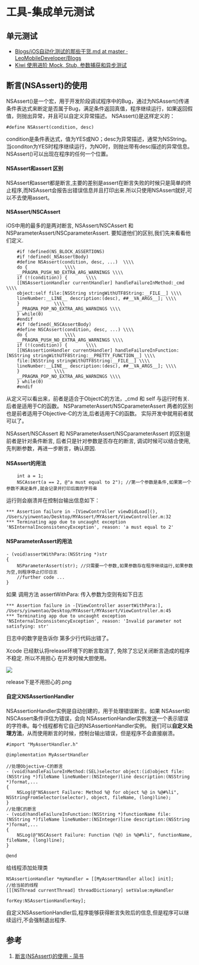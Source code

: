 # 工具-集成单元测试

## 单元测试

* [Blogs/iOS自动化测试的那些干货.md at master · LeoMobileDeveloper/Blogs](https://github.com/LeoMobileDeveloper/Blogs/blob/master/iOS/iOS%E8%87%AA%E5%8A%A8%E5%8C%96%E6%B5%8B%E8%AF%95%E7%9A%84%E9%82%A3%E4%BA%9B%E5%B9%B2%E8%B4%A7.md)
* [Kiwi 使用进阶 Mock, Stub, 参数捕获和异步测试](https://onevcat.com/2014/05/kiwi-mock-stub-test/)


## 断言(NSAssert)的使用


NSAssert()是一个宏，用于开发阶段调试程序中的Bug，通过为NSAssert()传递条件表达式来断定是否属于Bug，满足条件返回真值，程序继续运行，如果返回假值，则抛出异常，并且可以自定义异常描述。
NSAssert()是这样定义的：

```objc
#define NSAssert(condition, desc)
```

condition是条件表达式，值为YES或NO；desc为异常描述，通常为NSString。当conditon为YES时程序继续运行，为NO时，则抛出带有desc描述的异常信息。NSAssert()可以出现在程序的任何一个位置。

#### NSAssert和assert 区别

NSAssert和assert都是断言,主要的差别是assert在断言失败的时候只是简单的终止程序,而NSAssert会报告出错误信息并且打印出来.所以只使用NSAssert就好,可以不去使用assert。

#### NSAssert/NSCAssert

iOS中用的最多的是两对断言, NSAssert/NSCAssert 和 NSParameterAssert/NSCparameterAssert. 要知道他们的区别,我们先来看看他们定义.

```objc
    #if !defined(NS_BLOCK_ASSERTIONS)
    #if !defined(_NSAssertBody)
    #define NSAssert(condition, desc, ...)  \\\\
    do {              \\\\
    __PRAGMA_PUSH_NO_EXTRA_ARG_WARNINGS \\\\
    if (!(condition)) {       \\\\
    [[NSAssertionHandler currentHandler] handleFailureInMethod:_cmd \\\\
    object:self file:[NSString stringWithUTF8String:__FILE__] \\\\
    lineNumber:__LINE__ description:(desc), ##__VA_ARGS__]; \\\\
    }             \\\\
    __PRAGMA_POP_NO_EXTRA_ARG_WARNINGS \\\\
    } while(0)
    #endif
    #if !defined(_NSCAssertBody)
    #define NSCAssert(condition, desc, ...) \\\\
    do {              \\\\
    __PRAGMA_PUSH_NO_EXTRA_ARG_WARNINGS \\\\
    if (!(condition)) {       \\\\
    [[NSAssertionHandler currentHandler] handleFailureInFunction:[NSString stringWithUTF8String:__PRETTY_FUNCTION__] \\\\
    file:[NSString stringWithUTF8String:__FILE__] \\\\
    lineNumber:__LINE__ description:(desc), ##__VA_ARGS__]; \\\\
    }             \\\\
    __PRAGMA_POP_NO_EXTRA_ARG_WARNINGS \\\\
    } while(0)
    #endif

```

从定义可以看出来，前者是适合于ObjectC的方法，_cmd 和 self 与运行时有关. 后者是适用于C的函数。
NSParameterAssert/NSCparameterAssert 两者的区别也是前者适用于Objective-C的方法,后者适用于C的函数。
实际开发中就用前者就可以了。

NSAssert/NSCAssert 和 NSParameterAssert/NSCparameterAssert 的区别是前者是针对条件断言, 后者只是针对参数是否存在的断言, 调试时候可以结合使用,先判断参数，再进一步断言，确认原因.

#### NSAssert的用法

```objc
    int a = 1;
    NSCAssert(a == 2, @"a must equal to 2"); //第一个参数是条件,如果第一个参数不满足条件,就会记录并打印后面的字符串
```

运行则会崩溃并在控制台输出信息如下：

```objc
*** Assertion failure in -[ViewController viewDidLoad](), /Users/yinwentao/Desktop/MYAssert/MYAssert/ViewController.m:32
*** Terminating app due to uncaught exception 'NSInternalInconsistencyException', reason: 'a must equal to 2'

```

#### NSParameterAssert的用法

```objc
- (void)assertWithPara:(NSString *)str
{
    NSParameterAssert(str); //只需要一个参数,如果参数存在程序继续运行,如果参数为空,则程序停止打印日志
    //further code ...
}

```

如果 调用方法 assertWithPara: 传入参数为空则有如下日志

```objc
*** Assertion failure in -[ViewController assertWithPara:], /Users/yinwentao/Desktop/MYAssert/MYAssert/ViewController.m:45
*** Terminating app due to uncaught exception 'NSInternalInconsistencyException', reason: 'Invalid parameter not satisfying: str'

```

日志中的数字是告诉你 第多少行代码出错了。

Xcode 已经默认将release环境下的断言取消了, 免除了忘记关闭断言造成的程序不稳定. 所以不用担心 在开发时候大胆使用。

![](http://pic-mike.oss-cn-hongkong.aliyuncs.com/qiniu/124331.jpg)

release下是不用担心的.png

#### 自定义NSAssertionHandler

NSAssertionHandler实例是自动创建的，用于处理错误断言。如果 NSAssert和NSCAssert条件评估为错误，会向 NSAssertionHandler实例发送一个表示错误的字符串。每个线程都有它自己的NSAssertionHandler实例。
我们可以**自定义处理方法**，从而使用断言的时候，控制台输出错误，但是程序不会直接崩溃。

```objc
#import "MyAssertHandler.h"

@implementation MyAssertHandler

//处理Objective-C的断言
- (void)handleFailureInMethod:(SEL)selector object:(id)object file:(NSString *)fileName lineNumber:(NSInteger)line description:(NSString *)format,...
{
    NSLog(@"NSAssert Failure: Method %@ for object %@ in %@#%li", NSStringFromSelector(selector), object, fileName, (long)line);
}
//处理C的断言
- (void)handleFailureInFunction:(NSString *)functionName file:(NSString *)fileName lineNumber:(NSInteger)line description:(NSString *)format,...
{
    NSLog(@"NSCAssert Failure: Function (%@) in %@#%li", functionName, fileName, (long)line);
}

@end

```

给线程添加处理类

```objc
NSAssertionHandler *myHandler = [[MyAssertHandler alloc] init];
//给当前的线程
[[[NSThread currentThread] threadDictionary] setValue:myHandler
                                               forKey:NSAssertionHandlerKey];

```

自定义NSAssertionHandler后,程序能够获得断言失败后的信息,但是程序可以继续运行,不会强制退出程序.

## 参考

1. [断言(NSAssert)的使用 - 简书](https://www.jianshu.com/p/6e444981ab45)
